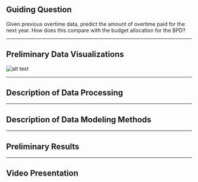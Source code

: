 ## Guiding Question

Given previous overtime data, predict the amount of overtime paid for the next year. How does this compare with the budget allocation for the BPD?

---

## Preliminary Data Visualizations

![alt text](http://url/to/img.png)

---

## Description of Data Processing

---

## Description of Data Modeling Methods

---

## Preliminary Results

---

## Video Presentation
